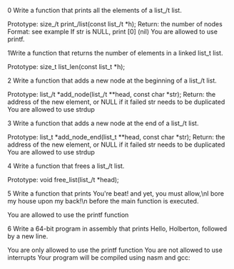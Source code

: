 0 Write a function that prints all the elements of a list_/t list.

Prototype: size_/t print_/list(const list_/t *h);
Return: the number of nodes
Format: see example
If str is NULL, print [0] (nil)
You are allowed to use printf.

1Write a function that returns the number of elements in a linked list_t list.

Prototype: size_t list_len(const list_t *h);

2 Write a function that adds a new node at the beginning of a list_/t list.

Prototype: list_/t *add_node(list_/t **head, const char *str);
Return: the address of the new element, or NULL if it failed
str needs to be duplicated
You are allowed to use strdup

3 Write a function that adds a new node at the end of a list_/t list.

Prototype: list_t *add_node_end(list_t **head, const char *str);
Return: the address of the new element, or NULL if it failed
str needs to be duplicated
You are allowed to use strdup

4 Write a function that frees a list_/t list.

Prototype: void free_list(list_/t *head);

5 Write a function that prints You're beat! and yet, you must allow,\nI bore my house upon my back!\n before the main function is executed.

You are allowed to use the printf function

6 Write a 64-bit program in assembly that prints Hello, Holberton, followed by a new line.

You are only allowed to use the printf function
You are not allowed to use interrupts
Your program will be compiled using nasm and gcc:
